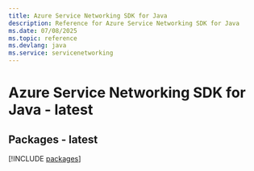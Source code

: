 ```yaml
---
title: Azure Service Networking SDK for Java
description: Reference for Azure Service Networking SDK for Java
ms.date: 07/08/2025
ms.topic: reference
ms.devlang: java
ms.service: servicenetworking
---
```

# Azure Service Networking SDK for Java - latest
## Packages - latest
[!INCLUDE [packages](service-networking-index.md)]
